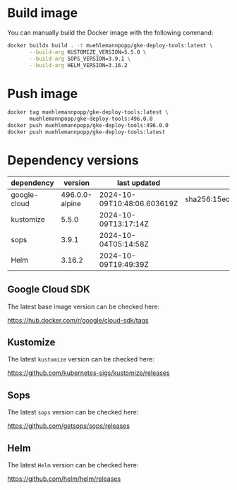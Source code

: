 # Build image

You can manually build the Docker image with the following command:

```bash
docker buildx build . -t muehlemannpopp/gke-deploy-tools:latest \
       --build-arg KUSTOMIZE_VERSION=5.5.0 \
       --build-arg SOPS_VERSION=3.9.1 \
       --build-arg HELM_VERSION=3.16.2
```

# Push image

```bash
docker tag muehlemannpopp/gke-deploy-tools:latest \
       muehlemannpopp/gke-deploy-tools:496.0.0
docker push muehlemannpopp/gke-deploy-tools:496.0.0
docker push muehlemannpopp/gke-deploy-tools:latest
```


# Dependency versions

| dependency   | version                 | last updated                 | digest                       |
|--------------|-------------------------|------------------------------|------------------------------|
| google-cloud | 496.0.0-alpine | 2024-10-09T10:48:06.603619Z | sha256:15ec1f311aa2a612bd631b3a099504504ac99c46e39dcd02e0930a0ca4247d14 |
| kustomize    | 5.5.0        | 2024-10-09T13:17:14Z            |                              |
| sops         | 3.9.1             | 2024-10-04T05:14:58Z                 |                              |
| Helm         | 3.16.2             | 2024-10-09T19:49:39Z                 |                              |


## Google Cloud SDK

The latest base image version can be checked here:

<https://hub.docker.com/r/google/cloud-sdk/tags>


## Kustomize

The latest `kustomize` version can be checked here:

<https://github.com/kubernetes-sigs/kustomize/releases>


## Sops

The latest `sops` version can be checked here:

<https://github.com/getsops/sops/releases>


## Helm

The latest `Helm` version can be checked here:

<https://github.com/helm/helm/releases>
